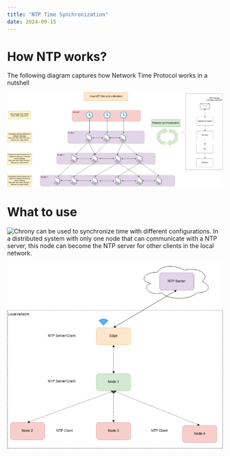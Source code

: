 ```yaml
---
title: "NTP Time Synchronization"
date: 2024-09-15
---
```


# How NTP works?

The following diagram captures how Network Time Protocol works in a nutshell

![NTP](https://raw.githubusercontent.com/da0p/GithubPage/main/docs/assets/NTP.drawio.png)

# What to use

![Chrony](https://chrony-project.org/) can be used to synchronize time with
different configurations. In a distributed system with only one node that can
communicate with a NTP server, this node can become the NTP server for other
clients in the local network.

![DistributedSystem](https://raw.githubusercontent.com/da0p/GithubPage/main/docs/assets/NTP_Distributed.drawio.png)
